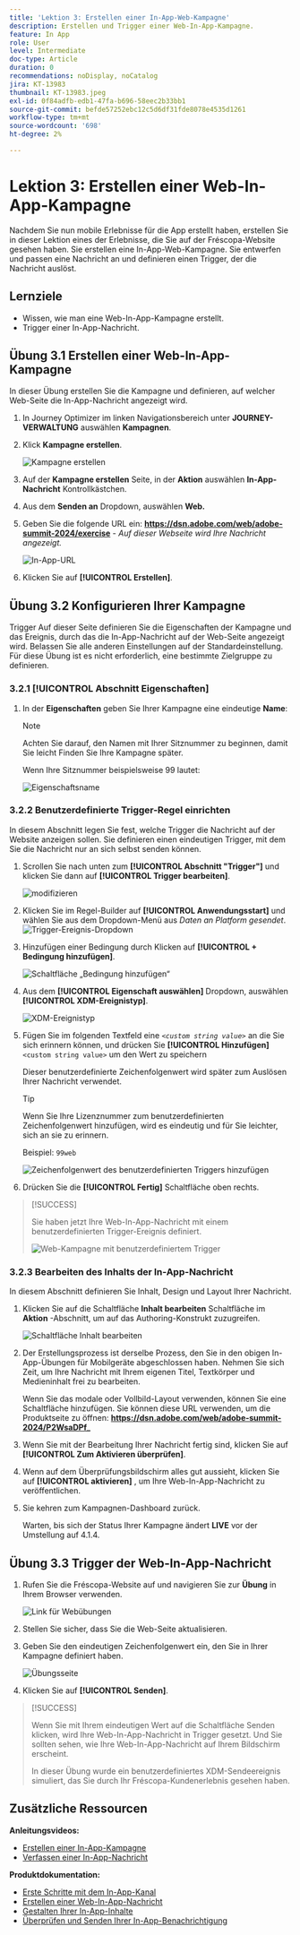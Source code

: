 ```yaml
---
title: 'Lektion 3: Erstellen einer In-App-Web-Kampagne'
description: Erstellen und Trigger einer Web-In-App-Kampagne.
feature: In App
role: User
level: Intermediate
doc-type: Article
duration: 0
recommendations: noDisplay, noCatalog
jira: KT-13983
thumbnail: KT-13983.jpeg
exl-id: 0f84adfb-edb1-47fa-b696-58eec2b33bb1
source-git-commit: befde57252ebc12c5d6df31fde8078e4535d1261
workflow-type: tm+mt
source-wordcount: '698'
ht-degree: 2%

---
```


# Lektion 3: Erstellen einer Web-In-App-Kampagne

Nachdem Sie nun mobile Erlebnisse für die App erstellt haben, erstellen Sie in dieser Lektion eines der Erlebnisse, die Sie auf der Fréscopa-Website gesehen haben. Sie erstellen eine In-App-Web-Kampagne. Sie entwerfen und passen eine Nachricht an und definieren einen Trigger, der die Nachricht auslöst.

## Lernziele

* Wissen, wie man eine Web-In-App-Kampagne erstellt.
* Trigger einer In-App-Nachricht.

## Übung 3.1 Erstellen einer Web-In-App-Kampagne

In dieser Übung erstellen Sie die Kampagne und definieren, auf welcher Web-Seite die In-App-Nachricht angezeigt wird.

1. In Journey Optimizer im linken Navigationsbereich unter **JOURNEY-VERWALTUNG** auswählen **Kampagnen**.

1. Klick **Kampagne erstellen**.

   ![Kampagne erstellen](/help/summit/l820-lab-workbook/assets/4-1-create-campaign.png)

1. Auf der **Kampagne erstellen** Seite, in der **Aktion** auswählen **In-App-Nachricht** Kontrollkästchen.

1. Aus dem **Senden an** Dropdown, auswählen **Web.**

1. Geben Sie die folgende URL ein: **https://dsn.adobe.com/web/adobe-summit-2024/exercise** - *Auf dieser Webseite wird Ihre Nachricht angezeigt.*

   ![In-App-URL](/help/summit/l820-lab-workbook/assets/4-1-1-in-app-url.png)

1. Klicken Sie auf **[!UICONTROL Erstellen]**.

## Übung 3.2 Konfigurieren Ihrer Kampagne

Trigger Auf dieser Seite definieren Sie die Eigenschaften der Kampagne und das Ereignis, durch das die In-App-Nachricht auf der Web-Seite angezeigt wird. Belassen Sie alle anderen Einstellungen auf der Standardeinstellung. Für diese Übung ist es nicht erforderlich, eine bestimmte Zielgruppe zu definieren.

### 3.2.1 [!UICONTROL Abschnitt Eigenschaften]

1. In der **Eigenschaften** geben Sie Ihrer Kampagne eine eindeutige **Name**:

   >[!NOTE]
   > Achten Sie darauf, den Namen mit Ihrer Sitznummer zu beginnen, damit Sie leicht
   > Finden Sie Ihre Kampagne später.
   > 
   > Wenn Ihre Sitznummer beispielsweise 99 lautet: 
   >
   > ![Eigenschaftsname](/help/summit/l820-lab-workbook/assets/4-1-2-properties-name.png)


### 3.2.2 Benutzerdefinierte Trigger-Regel einrichten

In diesem Abschnitt legen Sie fest, welche Trigger die Nachricht auf der Website anzeigen sollen. Sie definieren einen eindeutigen Trigger, mit dem Sie die Nachricht nur an sich selbst senden können.

1. Scrollen Sie nach unten zum **[!UICONTROL Abschnitt &quot;Trigger&quot;]** und klicken Sie dann auf **[!UICONTROL Trigger bearbeiten]**.

   ![modifizieren](/help/summit/l820-lab-workbook/assets/3-2-1-2-edit-triggers.png)

1. Klicken Sie im Regel-Builder auf **[!UICONTROL Anwendungsstart]** und wählen Sie aus dem Dropdown-Menü aus  *Daten an Platform gesendet*.
   ![Trigger-Ereignis-Dropdown](/help/summit/l820-lab-workbook/assets/trigger-drop-down-sent-to-platform.png)

1. Hinzufügen einer Bedingung durch Klicken auf **[!UICONTROL + Bedingung hinzufügen]**.

   ![Schaltfläche „Bedingung hinzufügen“](/help/summit/l820-lab-workbook/assets/3-2-1-3-add-condition.png)

1. Aus dem **[!UICONTROL Eigenschaft auswählen]** Dropdown, auswählen **[!UICONTROL XDM-Ereignistyp]**.

   ![XDM-Ereignistyp](/help/summit/l820-lab-workbook/assets/4-1-2-dropdown-xdm-event.png)


1. Fügen Sie im folgenden Textfeld eine *`<custom string value>`* an die Sie sich erinnern können, und drücken Sie **[!UICONTROL Hinzufügen]** `<custom string value>` um den Wert zu speichern

   Dieser benutzerdefinierte Zeichenfolgenwert wird später zum Auslösen Ihrer Nachricht verwendet.

   >[!TIP]
   > Wenn Sie Ihre Lizenznummer zum benutzerdefinierten Zeichenfolgenwert hinzufügen, wird es eindeutig und für Sie leichter, sich an sie zu erinnern.
   > 
   > Beispiel: `99web`
   > 

   ![Zeichenfolgenwert des benutzerdefinierten Triggers hinzufügen](/help/summit/l820-lab-workbook/assets/4-1-2-add-custom-trigger-dropdown.png)

1. Drücken Sie die **[!UICONTROL Fertig]** Schaltfläche oben rechts.

>[!SUCCESS]
>
>Sie haben jetzt Ihre Web-In-App-Nachricht mit einem benutzerdefinierten Trigger-Ereignis definiert.
>
>![Web-Kampagne mit benutzerdefiniertem Trigger](/help/summit/l820-lab-workbook/assets/4-1-2-2-web-campaign-with-custom-trigger.png)


### 3.2.3 Bearbeiten des Inhalts der In-App-Nachricht

In diesem Abschnitt definieren Sie Inhalt, Design und Layout Ihrer Nachricht.

1. Klicken Sie auf die Schaltfläche **Inhalt bearbeiten** Schaltfläche im **Aktion** -Abschnitt, um auf das Authoring-Konstrukt zuzugreifen.

   ![Schaltfläche Inhalt bearbeiten](/help/summit/l820-lab-workbook/assets/3-1-3-1-edit-content-button.png)

1. Der Erstellungsprozess ist derselbe Prozess, den Sie in den obigen In-App-Übungen für Mobilgeräte abgeschlossen haben. Nehmen Sie sich Zeit, um Ihre Nachricht mit Ihrem eigenen Titel, Textkörper und Medieninhalt frei zu bearbeiten.

   Wenn Sie das modale oder Vollbild-Layout verwenden, können Sie eine Schaltfläche hinzufügen. Sie können diese URL verwenden, um die Produktseite zu öffnen: **https://dsn.adobe.com/web/adobe-summit-2024/P2WsaDPf_**

1. Wenn Sie mit der Bearbeitung Ihrer Nachricht fertig sind, klicken Sie auf **[!UICONTROL Zum Aktivieren überprüfen]**.

1. Wenn auf dem Überprüfungsbildschirm alles gut aussieht, klicken Sie auf **[!UICONTROL aktivieren]** , um Ihre Web-In-App-Nachricht zu veröffentlichen.

1. Sie kehren zum Kampagnen-Dashboard zurück.

   Warten, bis sich der Status Ihrer Kampagne ändert **LIVE** vor der Umstellung auf 4.1.4.

## Übung 3.3 Trigger der Web-In-App-Nachricht

1. Rufen Sie die Fréscopa-Website auf und navigieren Sie zur **Übung** in Ihrem Browser verwenden.

   ![Link für Webübungen](/help/summit/l820-lab-workbook/assets/4-2-frescopa-web-exercise-link.png)

1. Stellen Sie sicher, dass Sie die Web-Seite aktualisieren.

1. Geben Sie den eindeutigen Zeichenfolgenwert ein, den Sie in Ihrer Kampagne definiert haben.

   ![Übungsseite](/help/summit/l820-lab-workbook/assets/4-2-exercise-page.png)

1. Klicken Sie auf **[!UICONTROL Senden]**.

>[!SUCCESS]
>
>Wenn Sie mit Ihrem eindeutigen Wert auf die Schaltfläche Senden klicken, wird Ihre Web-In-App-Nachricht in Trigger gesetzt. Und Sie sollten sehen, wie Ihre Web-In-App-Nachricht auf Ihrem Bildschirm erscheint.
>
>In dieser Übung wurde ein benutzerdefiniertes XDM-Sendeereignis simuliert, das Sie durch Ihr Fréscopa-Kundenerlebnis gesehen haben.


## Zusätzliche Ressourcen

**Anleitungsvideos:**

* [Erstellen einer In-App-Kampagne](/help/channels/create-an-in-app-campaign.md)
* [Verfassen einer In-App-Nachricht ](/help/channels/author-in-app-messages.md)

**Produktdokumentation:**

* [Erste Schritte mit dem In-App-Kanal](https://experienceleague.adobe.com/en/docs/journey-optimizer/using/in-app/get-started-in-app)
* [Erstellen einer Web-In-App-Nachricht](https://experienceleague.adobe.com/en/docs/journey-optimizer/using/in-app/create-in-app-web)
* [Gestalten Ihrer In-App-Inhalte](https://experienceleague.adobe.com/en/docs/journey-optimizer/using/in-app/design-in-app)
* [Überprüfen und Senden Ihrer In-App-Benachrichtigung](/https://experienceleague.adobe.com/en/docs/journey-optimizer/using/in-app/send-in-app)
